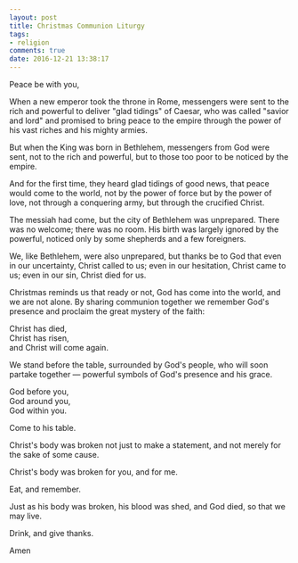 ```yaml
---
layout: post
title: Christmas Communion Liturgy
tags:
- religion
comments: true
date: 2016-12-21 13:38:17
---
```


Peace be with you,

When a new emperor took the throne in Rome, messengers were sent to the rich and powerful to deliver "glad tidings" of Caesar, who was called "savior and lord" and promised to bring peace to the empire through the power of his vast riches and his mighty armies.

But when the King was born in Bethlehem, messengers from God were sent, not to the rich and powerful, but to those too poor to be noticed by the empire.

And for the first time, they heard glad tidings of good news, that peace would come to the world, not by the power of force but by the power of love, not through a conquering army, but through the crucified Christ.

The messiah had come, but the city of Bethlehem was unprepared. There was no welcome; there was no room. His birth was largely ignored by the powerful, noticed only by some shepherds and a few foreigners.

We, like Bethlehem, were also unprepared, but thanks be to God that even in our uncertainty, Christ called to us; even in our hesitation, Christ came to us; even in our sin, Christ died for us.

Christmas reminds us that ready or not, God has come into the world, and we are not alone. By sharing communion together we remember God's presence and proclaim the great mystery of the faith:  

Christ has died,   
Christ has risen,   
and Christ will come again.

We stand before the table, surrounded by God's people, who will soon partake together — powerful symbols of God's presence and his grace.

God before you,  
God around you,  
God within you.

Come to his table.

Christ's body was broken not just to make a statement, and not merely for the sake of some cause.

Christ's body was broken for you, and for me.

Eat, and remember.

Just as his body was broken, his blood was shed, and God died, so that we may live.

Drink, and give thanks.

Amen


